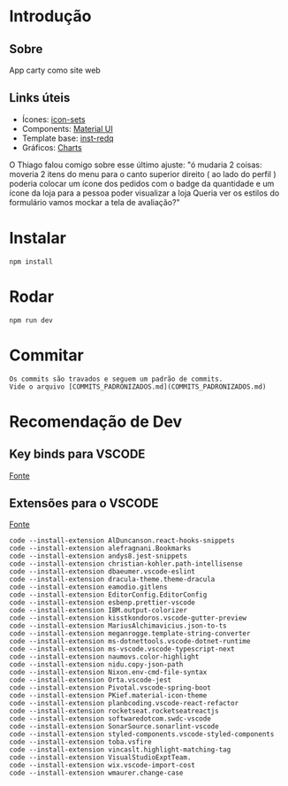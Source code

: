 # Introdução

## Sobre

App carty como site web

## Links úteis

- Ícones: [icon-sets](https://icon-sets.iconify.design/)
- Components: [Material UI](https://mui.com/material-ui)
- Template base: [inst-redq](https://inst-redq.vercel.app/)
- Gráficos: [Charts](https://apexcharts.com/docs)

O Thiago falou comigo sobre esse último ajuste:
"ó mudaria 2 coisas: moveria 2 itens do menu para o canto superior direito ( ao lado do perfil )
poderia colocar um ícone dos pedidos com o badge da quantidade
e um ícone da loja para a pessoa poder visualizar a loja
Queria ver os estilos do formulário
vamos mockar a tela de avaliação?"

# Instalar

    npm install

# Rodar

    npm run dev

# Commitar

    Os commits são travados e seguem um padrão de commits.
    Vide o arquivo [COMMITS_PADRONIZADOS.md](COMMITS_PADRONIZADOS.md)

# Recomendação de Dev

## Key binds para VSCODE

[Fonte](https://stackoverflow.com/questions/52926371/vscode-typescript-add-all-missing-imports-shortcut)

## Extensões para o VSCODE

[Fonte](https://stackoverflow.com/questions/35773299/how-can-you-export-the-visual-studio-code-extension-list)

    code --install-extension AlDuncanson.react-hooks-snippets
    code --install-extension alefragnani.Bookmarks
    code --install-extension andys8.jest-snippets
    code --install-extension christian-kohler.path-intellisense
    code --install-extension dbaeumer.vscode-eslint
    code --install-extension dracula-theme.theme-dracula
    code --install-extension eamodio.gitlens
    code --install-extension EditorConfig.EditorConfig
    code --install-extension esbenp.prettier-vscode
    code --install-extension IBM.output-colorizer
    code --install-extension kisstkondoros.vscode-gutter-preview
    code --install-extension MariusAlchimavicius.json-to-ts
    code --install-extension meganrogge.template-string-converter
    code --install-extension ms-dotnettools.vscode-dotnet-runtime
    code --install-extension ms-vscode.vscode-typescript-next
    code --install-extension naumovs.color-highlight
    code --install-extension nidu.copy-json-path
    code --install-extension Nixon.env-cmd-file-syntax
    code --install-extension Orta.vscode-jest
    code --install-extension Pivotal.vscode-spring-boot
    code --install-extension PKief.material-icon-theme
    code --install-extension planbcoding.vscode-react-refactor
    code --install-extension rocketseat.rocketseatreactjs
    code --install-extension softwaredotcom.swdc-vscode
    code --install-extension SonarSource.sonarlint-vscode
    code --install-extension styled-components.vscode-styled-components
    code --install-extension toba.vsfire
    code --install-extension vincaslt.highlight-matching-tag
    code --install-extension VisualStudioExptTeam.
    code --install-extension wix.vscode-import-cost
    code --install-extension wmaurer.change-case
